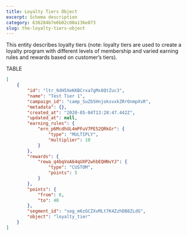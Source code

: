 ```yaml
---
title: Loyalty Tiers Object
excerpt: Schema description
category: 636284b7e6b02c00a136e873
slug: the-loyalty-tiers-object
---
```


This entity describes loyalty tiers (note: loyalty tiers are used to create a loyalty program with different levels of membership and varied earning rules and rewards based on customer’s tiers).

TABLE

```json Example Response
[
    {
        "id": "ltr_9dH5XeKKBCrxa7gMx8QtZuc3",
        "name": "Test Tier 1",
        "campaign_id": "camp_SuZb5HnjoksvxkZRrOnmpXvR",
        "metadata": {},
        "created_at": "2020-05-04T13:28:47.442Z",
        "updated_at": null,
        "earning_rules": {
            "ern_p6McdhUL4mPFuV7PE52QRkGr": {
                "type": "MULTIPLY",
                "multiplier": 10
            }
        },
        "rewards": {
            "rewa_q4bqVoA64qUXP2whbEQHNvYJ": {
                "type": "CUSTOM",
                "points": 5
            }
        },
        "points": {
            "from": 0,
            "to": 40
        },
        "segment_id": "seg_m6zGCZXvMLt7K4ZzhDB8ZLdG",
        "object": "loyalty_tier"
    }
]
```